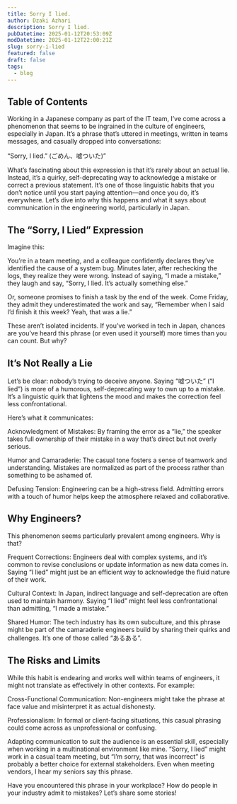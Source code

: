 ```yaml
---
title: Sorry I lied.
author: Dzaki Azhari
description: Sorry I lied.
pubDatetime: 2025-01-12T20:53:09Z
modDatetime: 2025-01-12T22:00:21Z
slug: sorry-i-lied
featured: false
draft: false
tags:
  - blog
---
```

## Table of Contents

Working in a Japanese company as part of the IT team, I’ve come across a phenomenon that seems to be ingrained in the culture of engineers, especially in Japan. It’s a phrase that’s uttered in meetings, written in teams messages, and casually dropped into conversations:

“Sorry, I lied.” (ごめん、嘘ついた)”

What’s fascinating about this expression is that it’s rarely about an actual lie. Instead, it’s a quirky, self-deprecating way to acknowledge a mistake or correct a previous statement. It’s one of those linguistic habits that you don’t notice until you start paying attention—and once you do, it’s everywhere. Let’s dive into why this happens and what it says about communication in the engineering world, particularly in Japan.

## The “Sorry, I Lied” Expression

Imagine this:

You’re in a team meeting, and a colleague confidently declares they’ve identified the cause of a system bug. Minutes later, after rechecking the logs, they realize they were wrong. Instead of saying, “I made a mistake,” they laugh and say, “Sorry, I lied. It’s actually something else.”

Or, someone promises to finish a task by the end of the week. Come Friday, they admit they underestimated the work and say, “Remember when I said I’d finish it this week? Yeah, that was a lie.”

These aren’t isolated incidents. If you’ve worked in tech in Japan, chances are you’ve heard this phrase (or even used it yourself) more times than you can count. But why?

## It’s Not Really a Lie

Let’s be clear: nobody’s trying to deceive anyone. Saying “嘘ついた” (“I lied”) is more of a humorous, self-deprecating way to own up to a mistake. It’s a linguistic quirk that lightens the mood and makes the correction feel less confrontational.

Here’s what it communicates:

Acknowledgment of Mistakes: By framing the error as a “lie,” the speaker takes full ownership of their mistake in a way that’s direct but not overly serious.

Humor and Camaraderie: The casual tone fosters a sense of teamwork and understanding. Mistakes are normalized as part of the process rather than something to be ashamed of.

Defusing Tension: Engineering can be a high-stress field. Admitting errors with a touch of humor helps keep the atmosphere relaxed and collaborative.

## Why Engineers?

This phenomenon seems particularly prevalent among engineers. Why is that?

Frequent Corrections: Engineers deal with complex systems, and it’s common to revise conclusions or update information as new data comes in. Saying “I lied” might just be an efficient way to acknowledge the fluid nature of their work.

Cultural Context: In Japan, indirect language and self-deprecation are often used to maintain harmony. Saying “I lied” might feel less confrontational than admitting, “I made a mistake.”

Shared Humor: The tech industry has its own subculture, and this phrase might be part of the camaraderie engineers build by sharing their quirks and challenges. It’s one of those called “あるある”.

## The Risks and Limits

While this habit is endearing and works well within teams of engineers, it might not translate as effectively in other contexts. For example:

Cross-Functional Communication: Non-engineers might take the phrase at face value and misinterpret it as actual dishonesty.

Professionalism: In formal or client-facing situations, this casual phrasing could come across as unprofessional or confusing.

Adapting communication to suit the audience is an essential skill, especially when working in a multinational environment like mine. “Sorry, I lied” might work in a casual team meeting, but “I’m sorry, that was incorrect” is probably a better choice for external stakeholders. Even when meeting vendors, I hear my seniors say this phrase.

Have you encountered this phrase in your workplace? How do people in your industry admit to mistakes? Let’s share some stories!